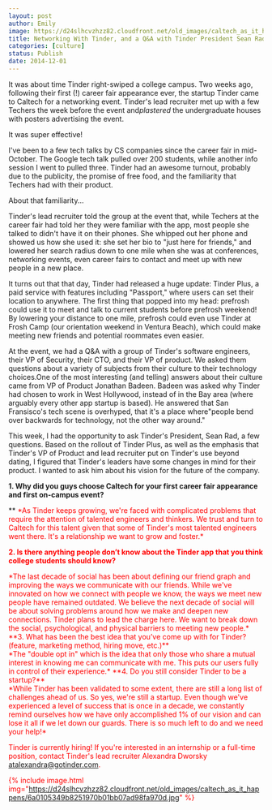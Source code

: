 ```yaml
---
layout: post
author: Emily
image: https://d24slhcvzhzz82.cloudfront.net/old_images/caltech_as_it_happens/6a0105349b8251970b01bb07a93f6a970d.jpg
title: Networking With Tinder, and a Q&A with Tinder President Sean Rad FINAL
categories: [culture]
status: Publish
date: 2014-12-01
---
```


It was about time Tinder right-swiped a college campus. Two weeks ago, following their first (!) career fair appearance ever, the startup Tinder came to Caltech for a networking event. Tinder's lead recruiter met up with a few Techers the week before the event and*plastered* the undergraduate houses with posters advertising the event.

It was super effective!

I've been to a few tech talks by CS companies since the career fair in mid-October. The Google tech talk pulled over 200 students, while another info session I went to pulled three. Tinder had an awesome turnout, probably due to the publicity, the promise of free food, and the familiarity that Techers had with their product.

About that familiarity...

Tinder's lead recruiter told the group at the event that, while Techers at the career fair had told her they were familiar with the app, most people she talked to didn't have it on their phones. She whipped out her phone and showed us how she used it: she set her bio to "just here for friends," and lowered her search radius down to one mile when she was at conferences, networking events, even career fairs to contact and meet up with new people in a new place.

It turns out that that day, Tinder had released a huge update: Tinder Plus, a paid service with features including "Passport," where users can set their location to anywhere. The first thing that popped into my head: prefrosh could use it to meet and talk to current students before prefrosh weekend! By lowering your distance to one mile, prefrosh could even use Tinder at Frosh Camp (our orientation weekend in Ventura Beach), which could make meeting new friends and potential roommates even easier.

At the event, we had a Q&amp;A with a group of Tinder's software engineers, their VP of Security, their CTO, and their VP of product. We asked them questions about a variety of subjects from their culture to their technology choices.One of the most interesting (and telling) answers about their culture came from VP of Product Jonathan Badeen. Badeen was asked why Tinder had chosen to work in West Hollywood, instead of in the Bay area (where arguably every other app startup is based). He answered that San Fransisco's tech scene is overhyped, that it's a place where"people bend over backwards for technology, not the other way around."

This week, I had the opportunity to ask Tinder's President, Sean Rad, a few questions. Based on the rollout of Tinder Plus, as well as the emphasis that Tinder's VP of Product and lead recruiter put on Tinder's use beyond dating, I figured that Tinder's leaders have some changes in mind for their product. I wanted to ask him about his vision for the future of the company.

**1. Why did you guys choose Caltech for your first career fair appearance and first on-campus event?**
<div id="mI">
<div data-item-id="#gmail:thread-f:1485043518718451900" data-item-id-qs="qs-gmail-thread-f-1485043518718451900-0">
<div data-msg-id="#msg-f:1485043518718451900" data-msg-id-qs="qs-msg-f-1485043518718451900">
*​*
<span style="color: #ff0000;">*As Tinder keeps growing, we're faced with complicated problems that require the attention of talented engineers and thinkers. We trust and turn to Caltech for this talent given that some of Tinder's most talented engineers went there. It's a relationship we want to grow and foster.*

**2. Is there anything people don’t know about the Tinder app that you think college students should know?**
<div id="mI">
<div data-item-id="#gmail:thread-f:1485043518718451900" data-item-id-qs="qs-gmail-thread-f-1485043518718451900-0">
<div data-msg-id="#msg-f:1485043518718451900" data-msg-id-qs="qs-msg-f-1485043518718451900">
<span style="color: #ff0000;">*The last decade of social has been about defining our friend graph and improving the ways we communicate with our friends. While we've innovated on how we connect with people we know, the ways we meet new people have remained outdated. We believe the next decade of social will be about solving problems around how we make and deepen new connections. Tinder plans to lead the charge here. We want to break down the social, psychological, and physical barriers to meeting new people.*
**3. What has been the best idea that you’ve come up with for Tinder? (feature, marketing method, hiring move, etc.)**
<div id="mI">
<div data-item-id="#gmail:thread-f:1485043518718451900" data-item-id-qs="qs-gmail-thread-f-1485043518718451900-0">
<div data-msg-id="#msg-f:1485043518718451900" data-msg-id-qs="qs-msg-f-1485043518718451900">
<span style="color: #ff0000;">*​The "double opt in" which is the idea that only those who share a mutual interest in knowing me can communicate with me. This puts our users fully in control of their experience.*
**4. Do you still consider Tinder to be a startup?**

<div id="mI">
<div data-item-id="#gmail:thread-f:1485043518718451900" data-item-id-qs="qs-gmail-thread-f-1485043518718451900-0">
<div data-msg-id="#msg-f:1485043518718451900" data-msg-id-qs="qs-msg-f-1485043518718451900">
<span style="color: #ff0000;">*While Tinder has been validated to some extent, there are still a long list of challenges ahead of us. So yes, we're still a startup. Even though we've experienced a level of success that is once in a decade, we constantly remind ourselves how we have only accomplished 1% of our vision and can lose it all if we let down our guards. There is so much left to do and we need your help!*

Tinder is currently hiring! If you're interested in an internship or a full-time position, contact Tinder's lead recruiter Alexandra Dworsky atalexandra@gotinder.com.


{% include image.html img="https://d24slhcvzhzz82.cloudfront.net/old_images/caltech_as_it_happens/6a0105349b8251970b01bb07ad98fa970d.jpg" %}

